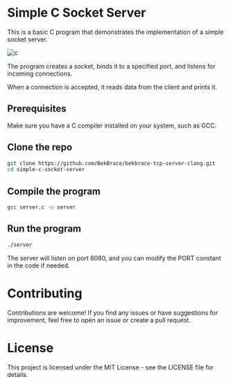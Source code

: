 # Simple C Socket Server

This is a basic C program that demonstrates the implementation of a simple socket server. 

![c](https://github.com/BekBrace/bekbrace-tcp-server-clang/assets/60483846/3249af71-a46d-4289-abce-8ebce4e4afaa)

The program creates a socket, binds it to a specified port, and listens for incoming connections. 

When a connection is accepted, it reads data from the client and prints it.

## Prerequisites

Make sure you have a C compiler installed on your system, such as GCC.

## Clone the repo
```bash
git clone https://github.com/BekBrace/bekbrace-tcp-server-clang.git
cd simple-c-socket-server
```

## Compile the program
```bash
gcc server.c -o server
```

## Run the program
```bash
./server
```

The server will listen on port 8080, and you can modify the PORT constant in the code if needed.

# Contributing
Contributions are welcome! If you find any issues or have suggestions for improvement, feel free to open an issue or create a pull request.

# License
This project is licensed under the MIT License - see the LICENSE file for details.
